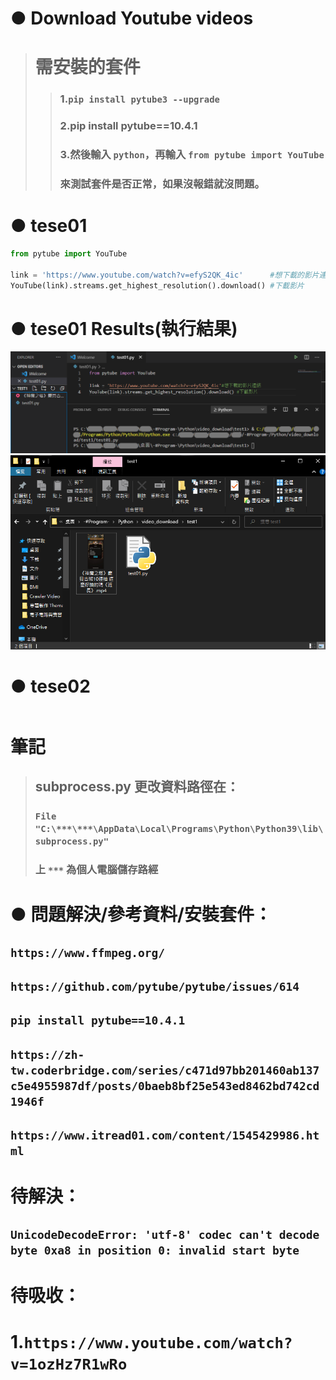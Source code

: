 # ● Download Youtube videos
> # 需安裝的套件
>> ### 1.`pip install pytube3 --upgrade`<br>
>> ### 2.pip install pytube==10.4.1
>> ### 3.然後輸入 `python`，再輸入 `from pytube import YouTube` 
>> ### 來測試套件是否正常，如果沒報錯就沒問題。<br>

# ● tese01
```python
from pytube import YouTube

link = 'https://www.youtube.com/watch?v=efyS2QK_4ic'      #想下載的影片連結
YouTube(link).streams.get_highest_resolution().download() #下載影片
```
# ● tese01 Results(執行結果)
![1.video Download](https://github.com/ChengHan16/Cs4high_4080E036/blob/master/image/1.video%20Download.png)
![1.video Download](https://github.com/ChengHan16/Cs4high_4080E036/blob/master/image/2.video%20Download.png.PNG)<br>

# ● tese02
```

```
# 筆記
> ## subprocess.py 更改資料路徑在：
> ### `File "C:\***\***\AppData\Local\Programs\Python\Python39\lib\subprocess.py"`
> ### 上 `***` 為個人電腦儲存路經

# ● 問題解決/參考資料/安裝套件：
## `https://www.ffmpeg.org/`
## `https://github.com/pytube/pytube/issues/614`
## `pip install pytube==10.4.1`
## `https://zh-tw.coderbridge.com/series/c471d97bb201460ab137c5e4955987df/posts/0baeb8bf25e543ed8462bd742cd1946f`
## `https://www.itread01.com/content/1545429986.html`<br>
# 待解決：
## `UnicodeDecodeError: 'utf-8' codec can't decode byte 0xa8 in position 0: invalid start byte`<br>
# 待吸收：
# 1.`https://www.youtube.com/watch?v=1ozHz7R1wRo`
